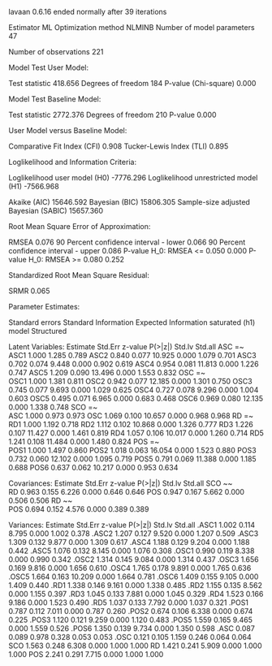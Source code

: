 lavaan 0.6.16 ended normally after 39 iterations

  Estimator                                         ML
  Optimization method                           NLMINB
  Number of model parameters                        47

  Number of observations                           221

Model Test User Model:
                                                      
  Test statistic                               418.656
  Degrees of freedom                               184
  P-value (Chi-square)                           0.000

Model Test Baseline Model:

  Test statistic                              2772.376
  Degrees of freedom                               210
  P-value                                        0.000

User Model versus Baseline Model:

  Comparative Fit Index (CFI)                    0.908
  Tucker-Lewis Index (TLI)                       0.895

Loglikelihood and Information Criteria:

  Loglikelihood user model (H0)              -7776.296
  Loglikelihood unrestricted model (H1)      -7566.968
                                                      
  Akaike (AIC)                               15646.592
  Bayesian (BIC)                             15806.305
  Sample-size adjusted Bayesian (SABIC)      15657.360

Root Mean Square Error of Approximation:

  RMSEA                                          0.076
  90 Percent confidence interval - lower         0.066
  90 Percent confidence interval - upper         0.086
  P-value H_0: RMSEA <= 0.050                    0.000
  P-value H_0: RMSEA >= 0.080                    0.252

Standardized Root Mean Square Residual:

  SRMR                                           0.065

Parameter Estimates:

  Standard errors                             Standard
  Information                                 Expected
  Information saturated (h1) model          Structured

Latent Variables:
                   Estimate  Std.Err  z-value  P(>|z|)   Std.lv  Std.all
  ASC =~                                                                
    ASC1              1.000                               1.285    0.789
    ASC2              0.840    0.077   10.925    0.000    1.079    0.701
    ASC3              0.702    0.074    9.448    0.000    0.902    0.619
    ASC4              0.954    0.081   11.813    0.000    1.226    0.747
    ASC5              1.209    0.090   13.496    0.000    1.553    0.832
  OSC =~                                                                
    OSC1              1.000                               1.381    0.811
    OSC2              0.942    0.077   12.185    0.000    1.301    0.750
    OSC3              0.745    0.077    9.693    0.000    1.029    0.625
    OSC4              0.727    0.078    9.296    0.000    1.004    0.603
    OSC5              0.495    0.071    6.965    0.000    0.683    0.468
    OSC6              0.969    0.080   12.135    0.000    1.338    0.748
  SCO =~                                                                
    ASC               1.000                               0.973    0.973
    OSC               1.069    0.100   10.657    0.000    0.968    0.968
  RD =~                                                                 
    RD1               1.000                               1.192    0.718
    RD2               1.112    0.102   10.868    0.000    1.326    0.777
    RD3               1.226    0.107   11.427    0.000    1.461    0.819
    RD4               1.057    0.106   10.017    0.000    1.260    0.714
    RD5               1.241    0.108   11.484    0.000    1.480    0.824
  POS =~                                                                
    POS1              1.000                               1.497    0.860
    POS2              1.018    0.063   16.054    0.000    1.523    0.880
    POS3              0.732    0.060   12.102    0.000    1.095    0.719
    POS5              0.791    0.069   11.388    0.000    1.185    0.688
    POS6              0.637    0.062   10.217    0.000    0.953    0.634

Covariances:
                   Estimate  Std.Err  z-value  P(>|z|)   Std.lv  Std.all
  SCO ~~                                                                
    RD                0.963    0.155    6.226    0.000    0.646    0.646
    POS               0.947    0.167    5.662    0.000    0.506    0.506
  RD ~~                                                                 
    POS               0.694    0.152    4.576    0.000    0.389    0.389

Variances:
                   Estimate  Std.Err  z-value  P(>|z|)   Std.lv  Std.all
   .ASC1              1.002    0.114    8.795    0.000    1.002    0.378
   .ASC2              1.207    0.127    9.520    0.000    1.207    0.509
   .ASC3              1.309    0.132    9.877    0.000    1.309    0.617
   .ASC4              1.188    0.129    9.204    0.000    1.188    0.442
   .ASC5              1.076    0.132    8.145    0.000    1.076    0.308
   .OSC1              0.990    0.119    8.338    0.000    0.990    0.342
   .OSC2              1.314    0.145    9.084    0.000    1.314    0.437
   .OSC3              1.656    0.169    9.816    0.000    1.656    0.610
   .OSC4              1.765    0.178    9.891    0.000    1.765    0.636
   .OSC5              1.664    0.163   10.209    0.000    1.664    0.781
   .OSC6              1.409    0.155    9.105    0.000    1.409    0.440
   .RD1               1.338    0.146    9.161    0.000    1.338    0.485
   .RD2               1.155    0.135    8.562    0.000    1.155    0.397
   .RD3               1.045    0.133    7.881    0.000    1.045    0.329
   .RD4               1.523    0.166    9.186    0.000    1.523    0.490
   .RD5               1.037    0.133    7.792    0.000    1.037    0.321
   .POS1              0.787    0.112    7.011    0.000    0.787    0.260
   .POS2              0.674    0.106    6.338    0.000    0.674    0.225
   .POS3              1.120    0.121    9.259    0.000    1.120    0.483
   .POS5              1.559    0.165    9.465    0.000    1.559    0.526
   .POS6              1.350    0.139    9.734    0.000    1.350    0.598
   .ASC               0.087    0.089    0.978    0.328    0.053    0.053
   .OSC               0.121    0.105    1.159    0.246    0.064    0.064
    SCO               1.563    0.248    6.308    0.000    1.000    1.000
    RD                1.421    0.241    5.909    0.000    1.000    1.000
    POS               2.241    0.291    7.715    0.000    1.000    1.000

